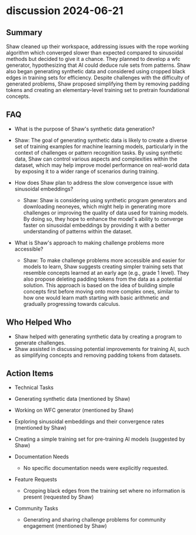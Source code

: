 # discussion 2024-06-21

## Summary
 Shaw cleaned up their workspace, addressing issues with the rope working algorithm which converged slower than expected compared to sinusoidal methods but decided to give it a chance. They planned to develop a wfc generator, hypothesizing that AI could deduce rule sets from patterns. Shaw also began generating synthetic data and considered using cropped black edges in training sets for efficiency. Despite challenges with the difficulty of generated problems, Shaw proposed simplifying them by removing padding tokens and creating an elementary-level training set to pretrain foundational concepts.

## FAQ
 - What is the purpose of Shaw's synthetic data generation?
  - Shaw: The goal of generating synthetic data is likely to create a diverse set of training examples for machine learning models, particularly in the context of challenges or pattern recognition tasks. By using synthetic data, Shaw can control various aspects and complexities within the dataset, which may help improve model performance on real-world data by exposing it to a wider range of scenarios during training.

- How does Shaw plan to address the slow convergence issue with sinusoidal embeddings?
  - Shaw: Shaw is considering using synthetic program generators and downloading neoneyes, which might help in generating more challenges or improving the quality of data used for training models. By doing so, they hope to enhance the model's ability to converge faster on sinusoidal embeddings by providing it with a better understanding of patterns within the dataset.

- What is Shaw's approach to making challenge problems more accessible?
  - Shaw: To make challenge problems more accessible and easier for models to learn, Shaw suggests creating simpler training sets that resemble concepts learned at an early age (e.g., grade 1 level). They also propose deleting padding tokens from the data as a potential solution. This approach is based on the idea of building simple concepts first before moving onto more complex ones, similar to how one would learn math starting with basic arithmetic and gradually progressing towards calculus.

## Who Helped Who
 - Shaw helped with generating synthetic data by creating a program to generate challenges.
- Shaw assisted in discussing potential improvements for training AI, such as simplifying concepts and removing padding tokens from datasets.

## Action Items
 - Technical Tasks
  - Generating synthetic data (mentioned by Shaw)
  - Working on WFC generator (mentioned by Shaw)
  - Exploring sinusoidal embeddings and their convergence rates (mentioned by Shaw)
  - Creating a simple training set for pre-training AI models (suggested by Shaw)

- Documentation Needs
  - No specific documentation needs were explicitly requested.

- Feature Requests
  - Cropping black edges from the training set where no information is present (requested by Shaw)

- Community Tasks
  - Generating and sharing challenge problems for community engagement (mentioned by Shaw)

